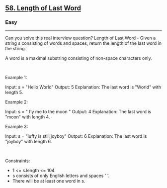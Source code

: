<h2><a href="https://leetcode.com/problems/length-of-last-word/">58. Length of Last Word</a></h2><h3>Easy</h3><hr>Can you solve this real interview question? Length of Last Word - Given a string s consisting of words and spaces, return the length of the last word in the string.

A word is a maximal substring consisting of non-space characters only.

 

Example 1:


Input: s = "Hello World"
Output: 5
Explanation: The last word is "World" with length 5.


Example 2:


Input: s = "   fly me   to   the moon  "
Output: 4
Explanation: The last word is "moon" with length 4.


Example 3:


Input: s = "luffy is still joyboy"
Output: 6
Explanation: The last word is "joyboy" with length 6.


 

Constraints:

 * 1 <= s.length <= 104
 * s consists of only English letters and spaces ' '.
 * There will be at least one word in s.